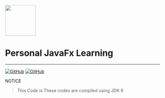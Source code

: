 <img src="https://www.emojidaquan.com/Uploads/image/202105/1621219923545111.gif" width="100" height="100" alt=""/>

# Personal JavaFx Learning

---
<a href="https://github.com/SeeChen/javaFx_Basic_Learning/blob/main/LICENSE">![GitHub](https://img.shields.io/github/license/SeeChen/javaFx_Basic_Learning?color=1AA260&label=LICENSE)</a>
<a href="https://gitter.im/SeeChen" target="_blank">![GitHub](https://img.shields.io/badge/CHAT-GITTER-FF5CF7?style=flat&logo=gitter)</a>

NOTICE

> This Code is These codes are compiled using JDK 8
